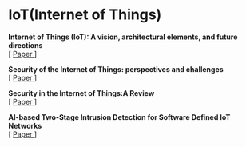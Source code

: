 # IoT(Internet of Things)

<p>
  <strong>Internet of Things (IoT): A vision, architectural elements, and future directions</strong>
  <br>
  [
  <a href="https://www.sciencedirect.com/science/article/pii/S0167739X13000241" rel=nofollow>
  Paper
  </a>
  ]
</p>

<p>
  <strong>Security of the Internet of Things: perspectives and challenges</strong>
  <br>
  [
  <a href="https://link.springer.com/article/10.1007/s11276-014-0761-7" rel=nofollow>
  Paper
  </a>
  ]
</p>

<p>
  <strong>Security in the Internet of Things:A Review</strong>
  <br>
  [
  <a href="https://ieeexplore.ieee.org/abstract/document/6188257/" rel=nofollow>
  Paper
  </a>
  ]
</p>

<p>
  <strong>AI-based Two-Stage Intrusion Detection for Software Defined IoT Networks</strong>
  <br>
  [
  <a href="https://arxiv.org/pdf/1806.02566.pdf" rel=nofollow>
  Paper
  </a>
  ]
</p>
